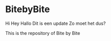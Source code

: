 # BitebyBite



Hi
Hey
Hallo
Dit is een update
Zo moet het dus?

This is the repository of Bite by Bite
